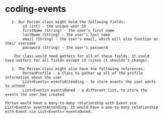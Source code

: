 # coding-events



       1. Our Person class might hold the following fields:
            id (int) - the unique user ID
            firstName (String) - the user’s first name
            lastName (String) - the user’s last name
            email (String) - the user’s email, which will also function as their username
            password (String) - the user’s password

        The class would need getters for all of these fields. It could have setters for all fields except id (since it shouldn’t change).

       2. The Person class might also have the following references:
            PersonProfile - a class to gather up all of the profile information about the user
            List<Events> eventsAttending - to store events the user wants to attend
            List<Events> eventsOwned - a different list, to store the events the user has created

    Person would have a many-to-many relationship with Event via List<Events> eventsAttending. It would have a one-to-many relationship with Event via List<Events> eventsOwned.
